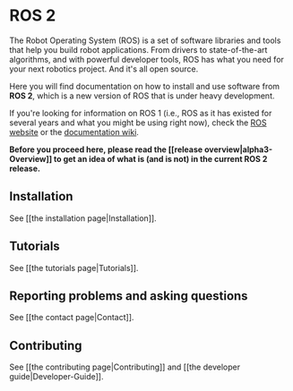 # ROS 2

The Robot Operating System (ROS) is a set of software libraries and tools that help you build robot applications.
From drivers to state-of-the-art algorithms, and with powerful developer tools, ROS has what you need for your next robotics project.
And it's all open source.

Here you will find documentation on how to install and use software from **ROS 2**, which is a new version of ROS that is under heavy development.

If you're looking for information on ROS 1 (i.e., ROS as it has existed for several years and what you might be using right now), check the [ROS website](http://www.ros.org) or the [documentation wiki](http://wiki.ros.org).

**Before you proceed here, please read the [[release overview|alpha3-Overview]] to get an idea of what is (and is not) in the current ROS 2 release.**

## Installation

See [[the installation page|Installation]].

## Tutorials

See [[the tutorials page|Tutorials]].

## Reporting problems and asking questions

See [[the contact page|Contact]].

## Contributing

See [[the contributing page|Contributing]] and [[the developer guide|Developer-Guide]].

